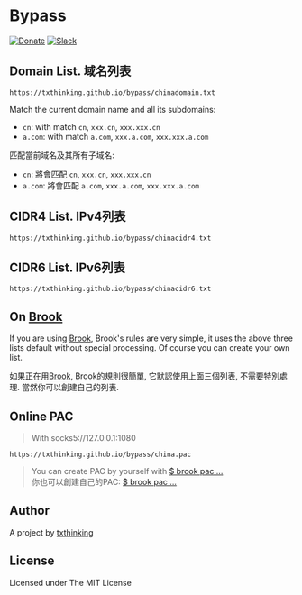 # Bypass

[![Donate](https://img.shields.io/badge/Support-Donate-ff69b4.svg)](https://www.txthinking.com/opensource-support.html)
[![Slack](https://img.shields.io/badge/Join-Slack-ff69b4.svg)](https://docs.google.com/forms/d/e/1FAIpQLSdzMwPtDue3QoezXSKfhW88BXp57wkbDXnLaqokJqLeSWP9vQ/viewform)

## Domain List. 域名列表

```
https://txthinking.github.io/bypass/chinadomain.txt
```

Match the current domain name and all its subdomains:

* `cn`: with match `cn`, `xxx.cn`, `xxx.xxx.cn`<br/>
* `a.com`: with match `a.com`, `xxx.a.com`, `xxx.xxx.a.com`<br/>

匹配當前域名及其所有子域名:

* `cn`: 將會匹配 `cn`, `xxx.cn`, `xxx.xxx.cn`<br/>
* `a.com`: 將會匹配 `a.com`, `xxx.a.com`, `xxx.xxx.a.com`<br/>

## CIDR4 List. IPv4列表

```
https://txthinking.github.io/bypass/chinacidr4.txt
```

## CIDR6 List. IPv6列表

```
https://txthinking.github.io/bypass/chinacidr6.txt
```

## On [Brook](https://github.com/txthinking/brook)

If you are using [Brook](https://github.com/txthinking/brook), Brook's rules are very simple, it uses the above three lists default without special processing. Of course you can create your own list.

如果正在用[Brook](https://github.com/txthinking/brook), Brook的規則很簡單, 它默認使用上面三個列表, 不需要特別處理. 當然你可以創建自己的列表.

## Online PAC

> With socks5://127.0.0.1:1080

```
https://txthinking.github.io/bypass/china.pac
```

> You can create PAC by yourself with [$ brook pac ...](https://github.com/txthinking/brook)<br/>
> 你也可以創建自己的PAC: [$ brook pac ...](https://github.com/txthinking/brook)

## Author

A project by [txthinking](https://www.txthinking.com)

## License

Licensed under The MIT License
